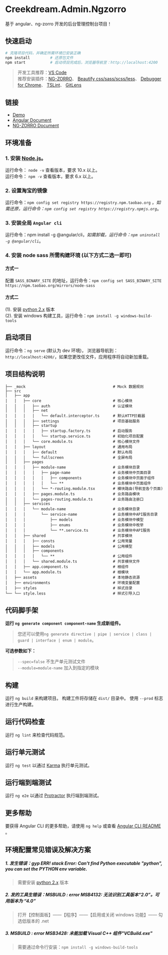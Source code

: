 # Creekdream.Admin.Ngzorro

基于 angular、ng-zorro 开发的后台管理控制台项目！

## 快速启动

```bash
# 克隆项目代码，并确定所需环境已安装正确
npm install         # 还原包文件
npm start           # 启动项目完成后，浏览器导航至：http://localhost:4200
```

> 开发工具推荐：[VS Code](https://code.visualstudio.com)  
> 推荐安装插件：[NG-ZORRO](https://marketplace.visualstudio.com/items?itemName=cipchk.ng-zorro-vscode)、
> [Beautify css/sass/scss/less](https://marketplace.visualstudio.com/items?itemName=michelemelluso.code-beautifier)、
> [Debugger for Chrome](https://marketplace.visualstudio.com/items?itemName=msjsdiag.debugger-for-chrome)、
> [TSLint](https://marketplace.visualstudio.com/items?itemName=ms-vscode.vscode-typescript-tslint-plugin)、
> [GitLens](https://marketplace.visualstudio.com/items?itemName=eamodio.gitlens)

## 链接

- [Demo](https://zengqinglei.github.io/creekdream-admin-ngzorro/)
- [Angular Document](https://www.angular.cn/guide/quickstart)
- [NG-ZORRO Document](https://ng.ant.design/docs/introduce/zh)

## 环境准备

### 1. 安装 [Node.js](https://nodejs.org/en/download/)。

运行命令： `node -v` 查看版本，要求 10.x 以上。  
运行命令： `npm -v` 查看版本，要求 6.x 以上。

### 2. 设置淘宝的镜像

运行命令：`npm config set registry https://registry.npm.taobao.org` ，_如需还原，运行命令：`npm config set registry https://registry.npmjs.org`_。

### 3. 安装全局 `Angular cli`

运行命令：npm install -g @angular/cli，_如需卸载，运行命令：`npm uninstall -g @angular/cli`_。

### 4. 安装 node sass 所需构建环境 (以下方式二选一即可)

#### 方式一

配置 `SASS_BINARY_SITE` 的地址，运行命令：`npm config set SASS_BINARY_SITE https://npm.taobao.org/mirrors/node-sass`

#### 方式二

(1). 安装 [python 2.x](https://www.python.org/downloads/) 版本  
(2). 安装 windows 构建工具，运行命令：`npm install -g windows-build-tools`

## 启动项目

运行命令：`ng serve` (默认为 dev 环境)， 浏览器导航到：`http://localhost:4200/`，如果您更改任文件，应用程序将自动新加重载。

## 项目结构说明

```code
├── _mock                                       # Mock 数据规则
├── src
│   ├── app
│   │   ├── core                                # 核心模块
│   │   │   ├── auth                            # 认证模块
│   │   │   ├── net
│   │   │   │   └── default.interceptor.ts      # 默认HTTP拦截器
│   │   │   ├── settings                        # 项目基础服务
│   │   │   ├── startup
│   │   │   │   ├── startup.factory.ts          # 启动服务
│   │   │   │   └── startup.service.ts          # 初始化项目配置
│   │   │   └── core.module.ts                  # 核心模块文件
│   │   ├── layout                              # 通用布局
│   │   │   ├── default                         # 默认布局
│   │   │   └── fullscreen                      # 全屏布局
│   │   ├── pages
│   │   │   ├── module-name                     # 业务模块目录
│   │   │   │   ├── page-name                   # 业务模块中页面目录
│   │   │   │   │   ├── components              # 业务模块中页面子组件
│   │   │   │   │   └── **                      # 业务模块中页面组件
│   │   │   │   └── *-routing.module.tsx        # 模块路由(导航至各个页面)
│   │   │   ├── pages.module.ts                 # 业务路由模块
│   │   │   └── pages-routing.module.ts         # 业务路由注册口
│   │   ├── services
│   │   │   └── module-name                     # 业务模块目录
│   │   │       └── service-name                # 业务模块中API服务目录
│   │   │           ├── models                  # 业务模块中模型
│   │   │           ├── enums                   # 业务模块中枚举
│   │   │           └── **.service.ts           # 业务模块中API服务
│   │   ├── shared                              # 共享模块
│   │   │   ├── consts                          # 公用常量
│   │   │   ├── models                          # 公用模型
│   │   │   ├── components
│   │   │   │   └── **                          # 公用组件
│   │   │   └── shared.module.ts                # 共享模块文件
│   │   ├── app.component.ts                    # 根组件
│   │   └── app.module.ts                       # 根模块
│   ├── assets                                  # 本地静态资源
│   ├── environments                            # 环境变量配置
│   ├── styles                                  # 样式目录
└── └── style.less                              # 样式引导入口
```

## 代码脚手架

**运行 `ng generate component component-name` 生成新组件。**

> 您还可以使用`ng generate directive | pipe | service | class | guard | interface | enum | module`。

**可选参数如下：**

> `--spec=false` 不生产单元测试文件  
> `--module=module-name` 加入到指定的模块

## 构建

运行 `ng build` 来构建项目。 构建工件将存储在 `dist/` 目录中。 使用 `--prod` 标志进行生产构建。

## 运行代码检查

运行 `ng lint` 来检查代码规范。

## 运行单元测试

运行 `ng test` 以通过 [Karma](https://karma-runner.github.io) 执行单元测试。

## 运行端到端测试

运行 `ng e2e` 以通过 [Protractor](http://www.protractortest.org/) 执行端到端测试。

## 更多帮助

要获得 Angular CLI 的更多帮助，请使用 `ng help` 或查看 [Angular CLI README](https://github.com/angular/angular-cli/blob/master/README.md) 。

## 环境配置常见错误及解决方案

##### 1. 发生错误：gyp ERR! stack Error: Can't find Python executable "python", you can set the PYTHON env variable.

> 需要安装 [python 2.x](https://www.python.org/downloads/) 版本

##### 2. 发的工具生错误：MSBUILD : error MSB4132: 无法识别工具版本“2.0”。可用版本为 “4.0”

> 打开【控制面板】——【程序】——【启用或关闭 windows 功能】—— 勾选低版本的 .net

##### 3. MSBUILD : error MSB3428: 未能加载 Visual C++ 组件"VCBuild.exe"

> 需要通过命令行安装：`npm install -g windows-build-tools`
